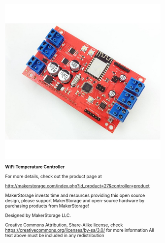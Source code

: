 
![WiFi Temperature Controller](wifitemp.jpg)


**WiFi Temperature Controller**

For more details, check out the product page at

http://makerstorage.com/index.php?id_product=27&controller=product


MakerStorage invests time and resources providing this open source design, please support MakerStorage and open-source hardware by purchasing products from MakerStorage!

Designed by MakerStorage LLC.


Creative Commons Attribution, Share-Alike license, check https://creativecommons.org/licenses/by-sa/3.0/ for more information All text above must be included in any redistribution